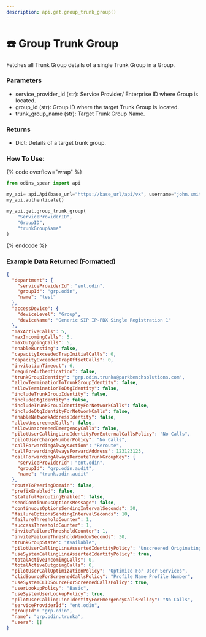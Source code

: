 ```yaml
---
description: api.get.group_trunk_group()
---
```


# ☎️ Group Trunk Group

Fetches all Trunk Group details of a single Trunk Group in a Group.

### Parameters&#x20;

* service\_provider\_id (str): Service Provider/ Enterprise ID where Group is located.&#x20;
* group\_id (str): Group ID where the target Trunk Group is located.&#x20;
* trunk\_group\_name (str): Target Trunk Group Name.

### Returns

* Dict: Details of a target trunk group.

### How To Use:

{% code overflow="wrap" %}
```python
from odins_spear import api

my_api= api.Api(base_url="https://base_url/api/vx", username="john.smith", password="ODIN_INSTANCE_1")
my_api.authenticate()

my_api.get.group_trunk_group(
    "ServiceProviderID",
    "GroupID",
    "trunkGroupName"
)
```
{% endcode %}

### Example Data Returned (Formatted)

```json
{
  "department": {
    "serviceProviderId": "ent.odin",
    "groupId": "grp.odin",
    "name": "test"
  },
  "accessDevice": {
    "deviceLevel": "Group",
    "deviceName": "Generic SIP IP-PBX Single Registration 1"
  },
  "maxActiveCalls": 5,
  "maxIncomingCalls": 5,
  "maxOutgoingCalls": 5,
  "enableBursting": false,
  "capacityExceededTrapInitialCalls": 0,
  "capacityExceededTrapOffsetCalls": 0,
  "invitationTimeout": 6,
  "requireAuthentication": false,
  "trunkGroupIdentity": "grp.odin.trunka@parkbenchsolutions.com",
  "allowTerminationToTrunkGroupIdentity": false,
  "allowTerminationToDtgIdentity": false,
  "includeTrunkGroupIdentity": false,
  "includeDtgIdentity": false,
  "includeTrunkGroupIdentityForNetworkCalls": false,
  "includeOtgIdentityForNetworkCalls": false,
  "enableNetworkAddressIdentity": false,
  "allowUnscreenedCalls": false,
  "allowUnscreenedEmergencyCalls": false,
  "pilotUserCallingLineIdentityForExternalCallsPolicy": "No Calls",
  "pilotUserChargeNumberPolicy": "No Calls",
  "callForwardingAlwaysAction": "Reroute",
  "callForwardingAlwaysForwardAddress": 123123123,
  "callForwardingAlwaysRerouteTrunkGroupKey": {
    "serviceProviderId": "ent.odin",
    "groupId": "grp.odin.audit",
    "name": "trunk.odin.audit"
  },
  "routeToPeeringDomain": false,
  "prefixEnabled": false,
  "statefulReroutingEnabled": false,
  "sendContinuousOptionsMessage": false,
  "continuousOptionsSendingIntervalSeconds": 30,
  "failureOptionsSendingIntervalSeconds": 10,
  "failureThresholdCounter": 1,
  "successThresholdCounter": 1,
  "inviteFailureThresholdCounter": 1,
  "inviteFailureThresholdWindowSeconds": 30,
  "trunkGroupState": "Available",
  "pilotUserCallingLineAssertedIdentityPolicy": "Unscreened Originating Calls",
  "useSystemCallingLineAssertedIdentityPolicy": true,
  "totalActiveIncomingCalls": 0,
  "totalActiveOutgoingCalls": 0,
  "pilotUserCallOptimizationPolicy": "Optimize For User Services",
  "clidSourceForScreenedCallsPolicy": "Profile Name Profile Number",
  "useSystemCLIDSourceForScreenedCallsPolicy": true,
  "userLookupPolicy": "Basic",
  "useSystemUserLookupPolicy": true,
  "pilotUserCallingLineIdentityForEmergencyCallsPolicy": "No Calls",
  "serviceProviderId": "ent.odin",
  "groupId": "grp.odin",
  "name": "grp.odin.trunka",
  "users": []
}
```
